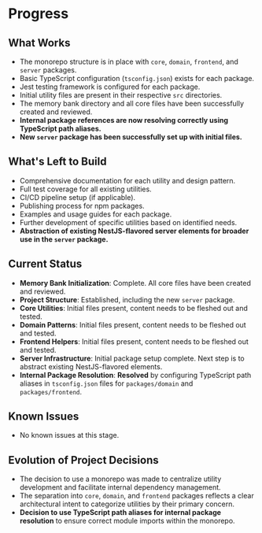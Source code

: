 # Progress

## What Works
- The monorepo structure is in place with `core`, `domain`, `frontend`, and `server` packages.
- Basic TypeScript configuration (`tsconfig.json`) exists for each package.
- Jest testing framework is configured for each package.
- Initial utility files are present in their respective `src` directories.
- The memory bank directory and all core files have been successfully created and reviewed.
- **Internal package references are now resolving correctly using TypeScript path aliases.**
- **New `server` package has been successfully set up with initial files.**

## What's Left to Build
- Comprehensive documentation for each utility and design pattern.
- Full test coverage for all existing utilities.
- CI/CD pipeline setup (if applicable).
- Publishing process for npm packages.
- Examples and usage guides for each package.
- Further development of specific utilities based on identified needs.
- **Abstraction of existing NestJS-flavored server elements for broader use in the `server` package.**

## Current Status
- **Memory Bank Initialization**: Complete. All core files have been created and reviewed.
- **Project Structure**: Established, including the new `server` package.
- **Core Utilities**: Initial files present, content needs to be fleshed out and tested.
- **Domain Patterns**: Initial files present, content needs to be fleshed out and tested.
- **Frontend Helpers**: Initial files present, content needs to be fleshed out and tested.
- **Server Infrastructure**: Initial package setup complete. Next step is to abstract existing NestJS-flavored elements.
- **Internal Package Resolution**: **Resolved** by configuring TypeScript path aliases in `tsconfig.json` files for `packages/domain` and `packages/frontend`.


## Known Issues
- No known issues at this stage.

## Evolution of Project Decisions
- The decision to use a monorepo was made to centralize utility development and facilitate internal dependency management.
- The separation into `core`, `domain`, and `frontend` packages reflects a clear architectural intent to categorize utilities by their primary concern.
- **Decision to use TypeScript path aliases for internal package resolution** to ensure correct module imports within the monorepo.
